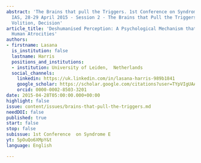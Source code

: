 ```yaml
---
abstract: 'The Brains that pull the Triggers. 1st Conference on Syndrome E, Paris
  IAS, 28-29 April 2015 - Session 2 - The Brains that Pull the Triggers: Perception,
  Volition, Decision'
article_title: 'Deshumanised Perception: A Psychological Mechanism that May Facilitate
  Human Atrocities'
authors:
- firstname: Lasana
  is_institution: false
  lastname: Harris
  positions_and_institutions:
  - institution: University of Leiden,  Netherlands
  social_channels:
    linkedin: https://uk.linkedin.com/in/lasana-harris-989b1841
    google_scholar: https://scholar.google.com/citations?user=TYpVIgUAAAAJ&hl=en
    orcid: 0000-0002-8503-3201
date: 2015-04-28T05:00:00.000+00:00
highlight: false
issue: content/issues/brains-that-pull-the-triggers.md
needDOI: false
published: true
start: false
stop: false
subissue: 1st Conference  on Syndrome E
yt: 5pOuQo6XMpY&t
language: English

---
```

<Youtube yt="5pOuQo6XMpY&t" caption="Deshumanised Perception: A Psychological Mechanism that May Facilitate Human Atrocities" start="false" stop="false"></Youtube>